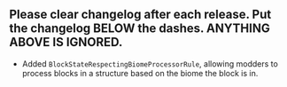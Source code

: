 Please clear changelog after each release.
Put the changelog BELOW the dashes. ANYTHING ABOVE IS IGNORED.
-----------------
- Added `BlockStateRespectingBiomeProcessorRule`, allowing modders to process blocks in a structure based on the biome the block is in.

